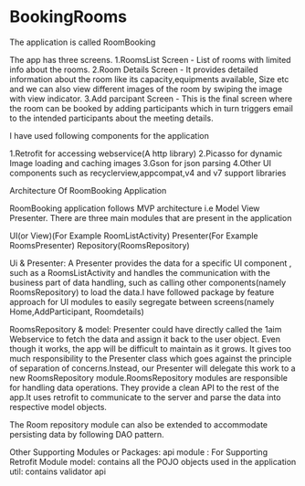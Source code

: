 # BookingRooms

The application is called RoomBooking

The app has three screens.
1.RoomsList Screen - List of rooms with limited info about the rooms.
2.Room Details Screen - It provides detailed information about the room like its capacity,equipments available,
Size etc and we can also view different images of the room by swiping the image with view indicator.
3.Add parcipant Screen - This is the final screen where the room can be booked by adding participants which in turn triggers
email to the intended participants about the meeting details.


I have used following components for the application

1.Retrofit for accessing webservice(A http library)
2.Picasso for dynamic Image loading and caching images
3.Gson for json parsing
4.Other UI components such as recyclerview,appcompat,v4 and v7 support libraries


Architecture Of RoomBooking Application

RoomBooking application follows MVP architecture i.e Model View Presenter.
There are three main modules that are present in the application

UI(or View)(For Example RoomListActivity)
Presenter(For Example RoomsPresenter)
Repository(RoomsRepository)

Ui & Presenter:
A Presenter provides the data for a specific UI component , such as a RoomsListActivity and handles the
communication with the business part of data handling, such as calling other components(namely RoomsRepository) to load the
data.I have followed package by feature approach for UI modules to easily segregate between screens(namely Home,AddParticipant,
Roomdetails)

RoomsRepository & model:
Presenter could have  directly called the 1aim Webservice to fetch the data and assign it back to the user object.
Even though it works, the  app will be difficult to maintain as it grows. It gives too much responsibility
to the Presenter class which goes against the principle of separation of concerns.Instead, our Presenter
will delegate this work to a new RoomsRepository module.RoomsRepository modules are responsible
for handling data operations. They provide a clean API to the rest of the app.It uses
retrofit to communicate to the server and parse the data into respective model objects.

The Room repository module can also  be extended to accommodate persisting data by following DAO pattern.

Other Supporting Modules or Packages:
api module : For Supporting Retrofit Module
model: contains all the POJO objects used in the application
util: contains validator api
